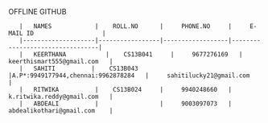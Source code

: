 OFFLINE GITHUB

       |   NAMES            |    ROLL.NO      |     PHONE.NO     |     E-MAIL ID	               |   
       |--------------------|-----------------|------------------|---------------------------------|
       |   KEERTHANA	       |    CS13B041     |     9677276169   |     keerthismart555@gmail.com   |
       |   SAHITI	       |    CS13B043     |A.P*:9949177944,chennai:9962878284   |     sahitilucky21@gmail.com     |
       |   RITWIKA          |    CS13B024     |     9940248660   |     k.ritwika.reddy@gmail.com   |
       |   ABDEALI          |                 |     9003097073   |     abdealikothari@gmail.com    |
